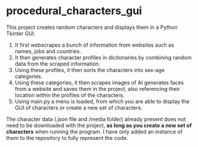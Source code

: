 # procedural_characters_gui

This project creates random characters and displays them in a Python Tkinter GUI.

1. It first webscrapes a bunch of information from websites such as names, jobs and countries.
2. It then generates character profiles in dicitonaries by combining random data from the scraped information.
3. Using these profiles, it then sorts the characters into sex-age categories.
4. Using these categories, it then scrapes images of AI generates faces from a website and saves them in the project, also referencing their location within the profiles of the characters.
5. Using main.py a menu is loaded, from which you are able to display the GUI of characters or create a new set of characters.

The character data (.json file and /media folder) already present does not need to be downloaded with the project, **as long as you create a new set of characters** when running the program. I have only added an instance of them to the repository to fully represent the code.
